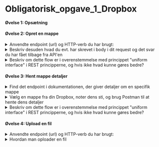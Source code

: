 # Obligatorisk_opgave_1_Dropbox 
#### Øvelse 1: Opsætning

#### Øvelse 2: Opret en mappe
<details><summary>
Anvendte endpoint (url) og HTTP-verb du har brugt:
</summary>
``POST` `https://api.dropboxapi.com/2/files/create_folder_v2``
</details>
<details><summary>
Beskriv desuden hvad du evt. har skrevet i body i dit request og det svar du har fået tilbage fra API'en
</summary>
Request i body:`{"autorename": false,"path": "/TestMappe"}`

svar fra api'en: `{"metadata": {
        "name": "TestMappe",
        "path_lower": "/testmappe",
        "path_display": "/TestMappe",
        "id": "id:sIm5-l55P_8AAAAAAAAABg"}}`
</details>

<details><summary>
Beskriv om dette flow er i overenstemmelse med princippet "uniform interface" i REST principperne, og hvis ikke hvad kunne gøres bedre?
</summary>
skriv svaret her
</details>


#### Øvelse 3: Hent mappe detaljer
<details><summary>
Find det endpoint i dokumentationen, der giver detaljer om en specifik mappe
</summary>
`POST` `https://api.dropboxapi.com/2/files/get_metadata`
</details>

<details><summary>
Vælg en mappe fra din Dropbox, noter dens sti, og brug Postman til at hente dens detaljer
</summary>
Den sti: /TestMappe

Request i body: {
    "include_deleted": false,
    "include_has_explicit_shared_members": false,
    "include_media_info": false,
    "path": "/TestMappe"
}

Response fra Postman: 

Status kode: 200 OK

{
    ".tag": "folder",
    "name": "TestMappe",
    "path_lower": "/testmappe",
    "path_display": "/TestMappe",
    "id": "id:sIm5-l55P_8AAAAAAAAABg"
}
</details>

<details><summary>
Beskriv om dette flow er i overenstemmelse med princippet "uniform interface" i REST principperne, og hvis ikke hvad kunne gøres bedre?
</summary>
skriv svaret her
</details>

#### Øvelse 4: Upload en fil
<details><summary>
Anvendte endpoint (url) og HTTP-verb du har brugt:
</summary>
POST https://content.dropboxapi.com/2/files/upload/
</details>

<details><summary>
Hvordan man oploader en fil
</summary>
        
*Tilføj ny key og value i din header*

Dropbox-API-Arg : {"autorename":false,"mode":"add","mute":false,"path":"/TestMappe/Test.docx","strict_conflict":false}

 *Vælg din ønskede fil*   
* `Postman`
* `Body`
* `Setting` (øverst højre hjørne)
* `Choose` "Working directory"
* `Select`(vælg den mappe, hvor du har din fil, du vil uploade)
* `Tryk kryds`
* `Body`
* `Select fil` (vælg filen i den mappe, du valgte i "working directory")
* `Send`

Resultat
![billede](https://github.com/Amalie956/Obligatorisk_opgave_1_Dropbox/assets/112120321/52f68b84-a6a8-421e-8aae-8dcc335ab729)

</details>
